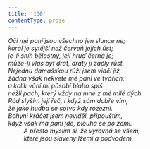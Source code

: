 ```yaml
---
title: '130'
contentType: prose
---
```


<section>

_Oči mé paní jsou všechno jen slunce ne;  
korál je sytější než červeň jejích úst;  
je-li sníh bělostný, její hruď černá je;  
může-li vlas být drát, dráty jí začly růst.  
Nejednu damašskou růži jsem viděl již,  
žádná však nekvete mé paní ve tvářích;  
a kolik vůní mi působí blaho spíš  
nežli pach, který vždy na mne z mé milé dých.  
Rád slyším její řeč, i když sám dobře vím,  
že jako hudba se sotva kdy rozezní.  
Bohyni kráčet jsem neviděl, připouštím,  
když však má paní jde, plouhá se po zemi.  
         A přesto myslím si, že vyrovná se všem,  
         které jsou slaveny lžemi a podvodem._

</section>
